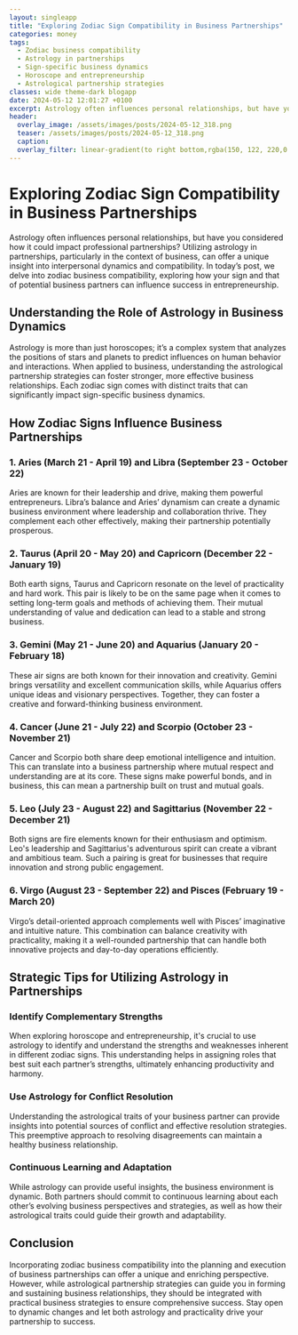 ```yaml
---
layout: singleapp
title: "Exploring Zodiac Sign Compatibility in Business Partnerships"
categories: money
tags:
  - Zodiac business compatibility
  - Astrology in partnerships
  - Sign-specific business dynamics
  - Horoscope and entrepreneurship
  - Astrological partnership strategies
classes: wide theme-dark blogapp
date: 2024-05-12 12:01:27 +0100
excerpt: Astrology often influences personal relationships, but have you considered how it could impact professional partnerships? Utilizing astrology in partnerships, particularly in the context of business, can offer a unique insight into interpersonal dynamics and compatibility.
header:
  overlay_image: /assets/images/posts/2024-05-12_318.png
  teaser: /assets/images/posts/2024-05-12_318.png
  caption: 
  overlay_filter: linear-gradient(to right bottom,rgba(150, 122, 220,0.8), rgba(255,245,208,0.5))
---
```


# Exploring Zodiac Sign Compatibility in Business Partnerships

Astrology often influences personal relationships, but have you considered how it could impact professional partnerships? Utilizing astrology in partnerships, particularly in the context of business, can offer a unique insight into interpersonal dynamics and compatibility. In today’s post, we delve into zodiac business compatibility, exploring how your sign and that of potential business partners can influence success in entrepreneurship.

## Understanding the Role of Astrology in Business Dynamics

Astrology is more than just horoscopes; it’s a complex system that analyzes the positions of stars and planets to predict influences on human behavior and interactions. When applied to business, understanding the astrological partnership strategies can foster stronger, more effective business relationships. Each zodiac sign comes with distinct traits that can significantly impact sign-specific business dynamics.

## How Zodiac Signs Influence Business Partnerships

### 1. **Aries (March 21 - April 19) and Libra (September 23 - October 22)**
Aries are known for their leadership and drive, making them powerful entrepreneurs. Libra’s balance and Aries’ dynamism can create a dynamic business environment where leadership and collaboration thrive. They complement each other effectively, making their partnership potentially prosperous.

### 2. **Taurus (April 20 - May 20) and Capricorn (December 22 - January 19)**
Both earth signs, Taurus and Capricorn resonate on the level of practicality and hard work. This pair is likely to be on the same page when it comes to setting long-term goals and methods of achieving them. Their mutual understanding of value and dedication can lead to a stable and strong business.

### 3. **Gemini (May 21 - June 20) and Aquarius (January 20 - February 18)**
These air signs are both known for their innovation and creativity. Gemini brings versatility and excellent communication skills, while Aquarius offers unique ideas and visionary perspectives. Together, they can foster a creative and forward-thinking business environment.

### 4. **Cancer (June 21 - July 22) and Scorpio (October 23 - November 21)**
Cancer and Scorpio both share deep emotional intelligence and intuition. This can translate into a business partnership where mutual respect and understanding are at its core. These signs make powerful bonds, and in business, this can mean a partnership built on trust and mutual goals.

### 5. **Leo (July 23 - August 22) and Sagittarius (November 22 - December 21)**
Both signs are fire elements known for their enthusiasm and optimism. Leo's leadership and Sagittarius's adventurous spirit can create a vibrant and ambitious team. Such a pairing is great for businesses that require innovation and strong public engagement.

### 6. **Virgo (August 23 - September 22) and Pisces (February 19 - March 20)**
Virgo’s detail-oriented approach complements well with Pisces’ imaginative and intuitive nature. This combination can balance creativity with practicality, making it a well-rounded partnership that can handle both innovative projects and day-to-day operations efficiently.

## Strategic Tips for Utilizing Astrology in Partnerships

### Identify Complementary Strengths
When exploring horoscope and entrepreneurship, it's crucial to use astrology to identify and understand the strengths and weaknesses inherent in different zodiac signs. This understanding helps in assigning roles that best suit each partner’s strengths, ultimately enhancing productivity and harmony.

### Use Astrology for Conflict Resolution
Understanding the astrological traits of your business partner can provide insights into potential sources of conflict and effective resolution strategies. This preemptive approach to resolving disagreements can maintain a healthy business relationship.

### Continuous Learning and Adaptation
While astrology can provide useful insights, the business environment is dynamic. Both partners should commit to continuous learning about each other’s evolving business perspectives and strategies, as well as how their astrological traits could guide their growth and adaptability.

## Conclusion

Incorporating zodiac business compatibility into the planning and execution of business partnerships can offer a unique and enriching perspective. However, while astrological partnership strategies can guide you in forming and sustaining business relationships, they should be integrated with practical business strategies to ensure comprehensive success. Stay open to dynamic changes and let both astrology and practicality drive your partnership to success.